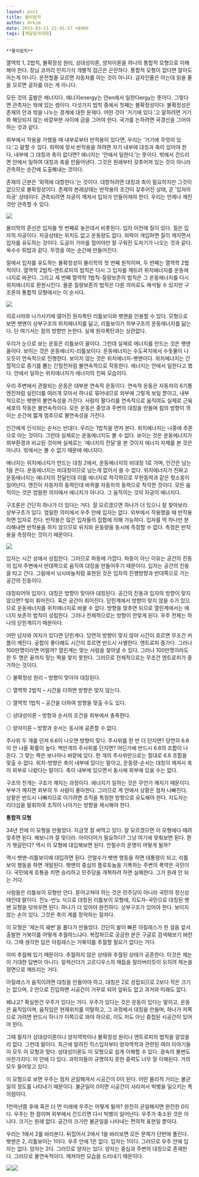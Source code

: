 ```yaml
---
layout: post
title: 물리법칙
author: drkim
date: 2015-03-21 22:45:57 +0900
tags: [깨달음의대화]
---
```

 

    **물리법칙**

  


열역학 1, 2법칙, 불확정성 원리, 상대성이론, 양자이론을 하나의 통합적 모형으로 이해해야 한다. 장님 코끼리 만지기식 개별적 접근은 곤란하다. 통합적 모형이 없다면 알아도 아는게 아니다. 운전할줄 모르면 자동차를 아는 것이 아니다. 글자인줄은 아는데 읽을 줄을 모르면 글자를 아는 게 아니다.

  


모든 것의 출발은 에너지다. 에너지energy는 안en에서 일한다ergy는 뜻이다. 그렇다면 관측자는 밖에 있는 셈이다. 다섯가지 법칙 중에서 첫째는 불확정성이다. 불확정성은 존재의 안과 밖을 나누는 경계에 대한 문제다. 어떤 것이 '거기에 있다.'고 말하려면 거기와 해당되지 않는 바깥부분 사이에 금을 그어야 한다. 국가를 논하려면 국경선을 그어야 하는 것과 같다. 

  


외부에서 작용을 가했을 때 내부로부터 반작용이 있다면, 우리는 '거기에 무엇이 있다.'고 말할 수 있다. 외력에 맞서 반작용을 하려면 자기 내부에 대칭과 축이 있어야 한다. 내부에 그 대칭과 축이 없다면? 에너지는 '안에서 일한다.'는 뜻이다. 밖에서 건드리면 안에서 일하여 대칭과 축을 만들어낸다. 그것은 원래부터 갖추어져 있는 것이 아니라 관측하는 순간에 도출해내는 것이다.

  


존재의 근본은 '외력에 대항한다.'는 것이다. 대항하려면 대칭과 축이 필요하지만 그것이 없으므로 불확정성이다. 존재의 본래상태는 반작용의 조건이 갖추어진 상태, 곧 '입자의 자궁' 상태이다. 관측되려면 자궁이 깨져서 입자가 만들어져야 한다. 우리는 언제나 깨진 것만 관측할 수 있다. 

  



   
![](/files/attach/images/198/085/575/74.jpg) 

  


물리학의 혼선은 입자를 첫 번째로 놓은데서 비롯된다. 입자 이전에 질이 있다. 질은 입자의 자궁이다. 자궁상태는 위치도 없고 운동량도 없다. 외력이 개입하면 질이 깨지면서 입자를 유도하는 것이다. 도공이 가마를 헐어야만 잘 구워진 도자기가 나오는 것과 같다. 옥수수 튀밥과 같다. 뚜껑을 여는 순간에 만들어진다.

  


질에서 입자를 유도하는 불확정성이 물리학의 첫 번째 원칙이며, 두 번째는 열역학 2법칙이다. 열역학 2법칙-엔트로피의 법칙은 다시 그 입자를 깨뜨려 위치에너지를 운동에너지로 바꾼다. 그리고 세 번째 열역학 1법칙-질량보존의 법칙은 그 운동에너지를 다시 위치에너지로 환원시킨다. 물론 질량보존의 법칙은 다른 의미로도 해석될 수 있지만 구조론의 통합적 모형에서는 이 순서다. 

  




![](/files/attach/images/198/085/575/73.jpg) 

  


히로시마와 나가사키에 떨어진 원자폭탄 리틀보이와 팻맨을 인용할 수 있다. 모형으로 보면 팻맨이 상부구조의 위치에너지를 닮고, 리틀보이가 하부구조의 운동에너지를 닮는다. 단 여기서는 힘의 방향만 논한다. 실제 원자폭탄과는 상관없다. 

  


우리가 눈으로 보는 운동은 리틀보이 꼴이다. 그런데 실제로 에너지를 만드는 것은 팻맨 꼴이다. 보이는 것은 운동에너지-리틀보이다. 운동에너지는 수도꼭지에서 수돗물이 나오듯이 연속적으로 진행한다. 보이지 않는 것은 위치에너지-팻맨이다. 위치에너지는 간헐적으로 증기를 뿜는 간헐천처럼 불연속적으로 작동한다. 에너지는 안에서 일한다고 했다. 안에서 일하는 위치에너지가 에너지의 진짜 모습이다. 

  


우리 주변에서 관찰되는 운동은 대부분 연속적 운동이다. 연속적 운동은 자동차의 6기통 엔진처럼 실린더를 여러개 모아서 하나로 묶어내므로 외부에 그렇게 보일 뿐이고, 내부적으로는 팻맨의 불연속성을 가진다. 사람이 팔다리를 연속적으로 움직여도 실제로 근육세포의 작동은 불연속적이다. 모든 운동은 중앙과 주변의 대칭을 만들며 힘의 방향이 꺾이는 순간에 짧게 멈추므로 불연속성을 가진다.

  


인간에게 인식되는 순서는 반대다. 우리는 1법칙을 먼저 본다. 위치에너지는 나중에 추론으로 아는 것이다. 그런데 실제로는 운동에너지도 볼 수 없다. 보이는 것은 운동에너지가 외부환경과 비교된 것이며 실제로는 '에너지의 전달'을 본 것이지 에너지 자체를 본 것은 아니다. 밖에서는 볼 수 없기 때문에 에너지다. 

  


에너지는 위치에너지가 만드는 대칭 2에서, 운동에너지의 비대칭 1로 가며, 인간은 남는 1을 쓴다. 운동에너지는 비대칭이므로 남는게 없어서 쓸 수 없다. 위치에너지가 진짜고 운동에너지는 에너지의 전달인데 이를 에너지로 착각하므로 무한동력과 같은 헛소동이 일어난다. 엔진이 자동차의 동력인데 바퀴를 자동차의 동력으로 착각한 것이다. 모든 움직이는 것은 엄밀한 의미에서 에너지가 아니다. 그 움직이는 것의 자궁이 에너지다. 

  


구조론은 간단히 하나가 더 있다는 거다. 잘 모르겠으면 하나가 더 있으니 잘 찾아보라. 상부구조가 있다. 엄밀한 의미에서 우주 안에 입자는 없다. 외부에서 작용했을 때 반작용하면 입자로 친다. 반작용은 많은 입자들의 집합에 의해 가능하다. 입자를 딱 하나만 분리해내면 반작용을 하지 않으므로 위치와 운동량을 동시에 측정할 수 없다. 측정은 반작용을 측정하는 것이기 때문이다. 

  




![](/files/attach/images/198/085/575/72.jpg) 

  


입자는 시간 상에서 성립한다. 그러므로 파동에 가깝다. 파동이 아닌 이유는 공간의 진동이 입자 주변에서 반대쪽으로 움직여 대칭을 만들어주기 때문이다. 입자는 공간의 진동을 타고 간다. 그림에서 낚시바늘처럼 표현된 것은 입자의 진행방향과 반대쪽으로 가는 공간의 진동이다. 

  


대칭되어야 입자다. 대칭은 방향이 맞아야 대칭된다. 공간의 진동과 입자의 방향이 맞지 않으면? 빛이 휘어진다. 혹은 공간이 휘어진다. 닫힌계에서 방향이 맞지 않을 수가 있으므로 운동에너지를 위치에너지로 바꿀 수 없다. 방향을 맞추면 되므로 열린계에서는 에너지 보존의 법칙이 성립한다. 그러나 전체적으로는 방향이 안맞게 된다. 우주 전체는 하나의 닫힌계이기 때문이다. 

  


어떤 남자와 여자가 있다면 닫힌계다. 당연히 방향이 맞지 않아 시간이 흐르면 무조건 커플이 깨진다. 궁합이 좋다해도 시간이 흐르면 반드시 사별한다. 엔트로피 증가다. 그러나 100만명이라면 어떨까? 열린계는 맞는 사람을 찾아낼 수 있다. 그러나 100만명이라도 한 두 명은 끝까지 맞는 짝을 찾지 못한다. 그러므로 전체적으로는 무조건 엔트로피가 증가하는 것이다.

  


◎ 불확정성 원리 – 방향이 맞아야 대칭된다.  
      
◎ 열역학 2법칙 – 시간을 더하면 방향은 맞지 않는다.   
      
◎ 열역학 1법칙 – 공간을 더하여 방향을 맞출 수도 있다.   
      
◎ 상대성이론 – 방향과 순서의 조건을 외부에서 충족한다.  
      
◎ 양자이론 – 방향과 순서는 동시에 공존할 수 없다. 

  


주사위 두 개를 던져 6.6이 나오면 방향이 맞다. 주사위를 한 번 더 던지면? 당연히 6.6이 안 나올 확률이 높다. 백만개의 주사위를 던지면? 어딘가에 반드시 6.6의 조합이 나온다. 그 맞는 짝은 보나마나 바깥에 있다. 한 개의 주사위만으로는 절대로 6.6 조합을 맞출 수 없다. 위치-방향은 축이 내부에 있다는 말이고, 운동량-순서는 대칭이 깨져서 축이 외부로 나왔다는 말이다. 축이 내부에 있으면서 동시에 외부에 있을 수는 없다. 

  


구조의 전개는 구조가 깨지는 과정이다. 에너지가 일하는 것은 무언가 깨지기 때문이다. 부부가 깨지면 외부의 두 사람이 좋아한다. 그러므로 계 안에서 상황은 점차 나빠진다. 상황은 반드시 나빠지므로 이기려면 조직을 특정한 방향으로 유도해야 한다. 지도자는 리더십을 발휘하여 조직이 나아가는 방향을 제시해야 한다.

  


**통합적 모형**

  


34년 전에 이 모형을 만들었다. 지금껏 잘 써먹고 있다. 잘 모르겠으면 이 모형에다 때려맞추면 된다. 해보니까 잘 맞더라. 아이디어가 필요하다? 그냥 여기에 맞춰보면 된다. 뭔가 헷갈린다? 역시 이 모형에 대입해보면 된다. 안철수의 운명이 어떻게 될까? 

  


역시 팻맨-리틀보이에 대입하면 된다. 안철수가 팻맨 행동을 하면 대통령이 되고, 리틀보이 행동을 하면 개털된다. 팻맨의 중심의 플로토늄을 기폭하는 주변의 폭약은 국민이다. 국민에게 호통을 치면 승리하고 민주당을 개혁하려 하면 실패한다. 그거 원래 안 되는 거다. 

  


사람들은 리틀보이 모형만 안다. 뜯어고쳐야 하는 것은 민주당이 아니라 국민의 정신상태인데 말이다. 친노-반노 식으로 대칭된 리틀보이 모형에, 지도자-국민으로 대칭된 팻맨 모형을 덧씌우면 된다. 하나가 더 있어야 완전하다. 상부구조가 있어야 한다. 보이지 않는 손이 있다. 그것은 축이 계를 장악하는 절차다.

  


이 모형은 '제논의 궤변'을 풀다가 만들었다. 간단히 발이 빠른 아킬레스가 한 걸음 앞서 출발한 거북이를 어떻게 추월하느냐다. 복잡하므로 궁금한 분은 구글로 검색해보기 바란다. 그때 생각한 답은 아킬레스는 거북이를 추월할 필요가 없다는 거다. 

  


이미 추월해 있기 때문이다. 추월하지 않은 상태와 추월된 상태가 공존한다. 이것은 제논이 기대한 답변이 아니다. 알렉산더가 고르디우스의 매듭을 잘라버리듯이 오히려 제논을 정면으로 깨뜨리는 거다. 

  


아킬레스가 움직이려면 대칭을 만들어야 하고, 대칭은 2로 성립되므로 2보다 작은 크기는 없으며, 2 안으로 진입하면 시공간이 거꾸로 되어 앞뒤도 없고 과거와 미래도 없다. 

  


왜냐고? 확실한건 우주가 있다는 거다. 우주가 있다는 것은 운동이 있다는 말이고, 운동은 움직임이며, 움직임은 현재위치를 이탈하고, 그 과정에서 대칭을 만들며, 하나가 저쪽으로 가려면 반드시 하나가 이쪽으로 와야 하므로, 이도 저도 아닌 중첩된 시공간이 있어야 한다. 

  


그때 필자가 상대성이론이나 양자역학이나 불확정성 원리나 엔트로피의 법칙을 알았을 리 없다. 그런데 말이다. 최근에 알려진 힉스입자부터 양자역학과 관련된 여러 이야기들이 모두 이 모형과 맞다. 상대성이론도 이 모형으로 쉽게 이해할 수 있다. 광속의 불변도 마찬가지다. 이 안에 다 있다. 과학자들이 규명하지 못한 중력도 너무 잘 이해된다. 거의 모두 들어맞고 있다. 

  


이 모형으로 보면 우주는 점차 균일해져서 시공간이 0이 된다. 어떤 물리적 거리는 불균일의 정도를 나타내기 때문이다. 불균일이 0이면 시공간이 사라져서 빅뱅을 일으키는 특이점이다. 

  


1천억년쯤 후에 혹은 더 먼 미래에 우주는 어떻게 될까? 완전히 균일해지면 완전한 0이다. 우주는 한 점이며 외부에서 건드리면 다시 빅뱅이 일어난다. 우주가 축소된 것은 아니다. 크기는 원래 없다. 공간의 크기란 불균일을 나타내는 편의적 표현일 뿐이다. 

  


우리는 1에서 2를 바라본다. 뒤집어서 2에서 1을 바라보면 모든 문제가 단번에 풀린다. 팻맨은 2, 리틀보이는 1이다. 우주 안에 1은 없다. 입자는 1이다. 그러므로 우주 안에 입자는 없다. 양자는 2다. 그러므로 양자는 있다. 양자는 중심과 주변의 대칭으로 존재한다. 그러므로 불연속적이다. 깨져야만 모습을 드러내기 때문이다. 

  



 ![](/files/attach/images/198/085/575/111.JPG)![](/files/attach/images/198/085/575/2.jpg)